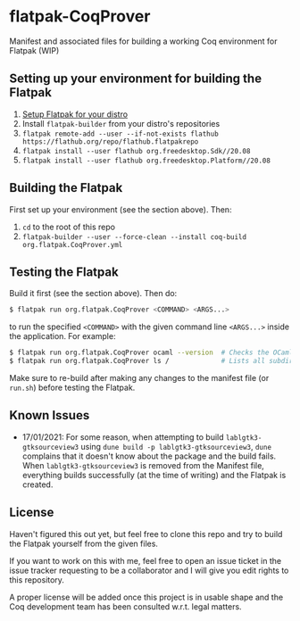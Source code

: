 # flatpak-CoqProver

Manifest and associated files for building a working Coq environment for Flatpak (WIP)

## Setting up your environment for building the Flatpak

1. [Setup Flatpak for your distro](https://flatpak.org/setup/)
1. Install `flatpak-builder` from your distro's repositories
1. `flatpak remote-add --user --if-not-exists flathub https://flathub.org/repo/flathub.flatpakrepo`
1. `flatpak install --user flathub org.freedesktop.Sdk//20.08`
1. `flatpak install --user flathub org.freedesktop.Platform//20.08`

## Building the Flatpak

First set up your environment (see the section above). Then:

1. `cd` to the root of this repo
1. `flatpak-builder --user --force-clean --install coq-build org.flatpak.CoqProver.yml`

## Testing the Flatpak

Build it first (see the section above). Then do:

```bash
$ flatpak run org.flatpak.CoqProver <COMMAND> <ARGS...>
```

to run the specified `<COMMAND>` with the given command line `<ARGS...>` inside the application. For example:

```bash
$ flatpak run org.flatpak.CoqProver ocaml --version  # Checks the OCaml version inside the app
$ flatpak run org.flatpak.CoqProver ls /             # Lists all subdirectories under the root directory in the app environment
```

Make sure to re-build after making any changes to the manifest file (or `run.sh`) before testing the Flatpak.

## Known Issues

- 17/01/2021: For some reason, when attempting to build `lablgtk3-gtksourceview3` using `dune build -p lablgtk3-gtksourceview3`, `dune` complains that it doesn't know about the package and the build fails. When `lablgtk3-gtksourceview3` is removed from the Manifest file, everything builds successfully (at the time of writing) and the Flatpak is created.

## License

Haven't figured this out yet, but feel free to clone this repo and try to build the Flatpak yourself from the given files.

If you want to work on this with me, feel free to open an issue ticket in the issue tracker requesting to be a collaborator and I will give you edit rights to this repository.

A proper license will be added once this project is in usable shape and the Coq development team has been consulted w.r.t. legal matters.
